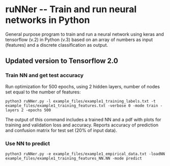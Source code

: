 # ruNNer -- Train and run neural networks in Python

General purpose program to train and run a neural network using keras and tensorflow (v.2) in Python (v.3) based on an array of numbers as input (features) and a discrete classification as output.

## Updated version to Tensorflow 2.0

### Train NN and get test accuracy
Run optimization for 500 epochs, using 2 hidden layers, number of nodes set equal to the number of features:

`python3 ruNNer.py -l example_files/example1_training_labels.txt -t example_files/example1_training_features.txt -verbose 0 -mode train -layers 2 -epochs 500`

The output of this command includes a trained NN and a pdf with plots for training and validation loss and accuracy. Reports accuracy of prediction and confusion matrix for test set (20% of input data).


### Use NN to predict
`python3 ruNNer.py -e example_files/example1_empirical_data.txt -loadNN example_files/example1_training_features_NN.NN -mode predict`
